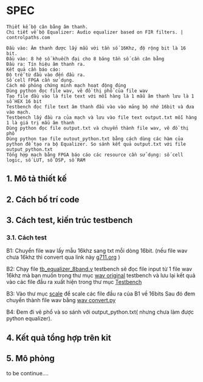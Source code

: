 

# SPEC
```
Thiết kế bộ cân bằng âm thanh. 
Chi tiết về bộ Equalizer: Audio equalizer based on FIR filters. | controlpaths.com

Đầu vào: Âm thanh được lấy mẫu với tần số 16Khz, độ rộng bit là 16 bit.
Đầu vào: 8 hệ số khuếch đại cho 8 băng tần số cần cân bằng
Đầu ra: Tín hiệu âm thanh ra. 
Kết quả cần báo cáo:
Độ trễ từ đầu vào đến đầu ra. 
Số cell FPGA cần sử dụng. 
Cách mô phỏng chứng minh mạch hoạt động đúng
Dùng python đọc file wav, vẽ đồ thị phổ của file wav
Tạo file đầu vào là file text với mỗi hàng là 1 mẫu âm thanh lưu là 1 số HEX 16 bit
Testbench đọc file text âm thanh đầu vào vào mảng bộ nhớ 16bit và đưa vào mạch. 
Testbench lấy đầu ra của mạch và lưu vào file text output.txt mỗi hàng 1 là giá trị mẫu âm thanh 
Dùng python đọc file output.txt và chuyển thành file wav, vẽ đồ thị phổ
Dùng python tạo file outout_python.txt bằng cách dùng các hàm của python để tạo ra bộ Equalizer. So sánh kết quả output.txt với file output_python.txt
Tổng hợp mạch bằng FPGA báo cáo các resource cần sử dụng: số cell logic, số LUT, số DSP, số RAM
```

## 1. Mô tả thiết kế 


## 2. Cách bố trí code


## 3. Cách test, kiến trúc testbench
### 3.1. Cách test
B1: Chuyển file wav lấy mẫu 16khz sang txt mỗi dòng 16bit. (nếu file wav chưa 16khz thì convert qua link này <a href="https://g711.org">g711.org</a> )

B2: Chạy file <a href="Testbench\tb_equalizer_8band.v">tb_equalizer_8band.v</a> testbench sẽ đọc file input từ 1 file wav 16khz mà bạn muốn trong thư mục <a href="Tools\wav convert\wav original">wav original</a> testbench và lưu lại kết quả vào các file đầu ra xuất hiện trong thư mục <a href="Testbench">Testbench</a>

B3: Vào thư mục <a href="Tools\scale">scale</a> để scale các file đầu ra của B1 về 16bits
Sau đó đem chuyển thành file wav bằng <a href="Tools\wav convert\wav convert.py">wav convert.py</a>

B4: Đem đi vẽ phổ và so sánh với output_python.txt( nhưng chưa làm được python equalizer).


## 4. Kết quả tổng hợp trên kit 


## 5. Mô phỏng

to be continue....


